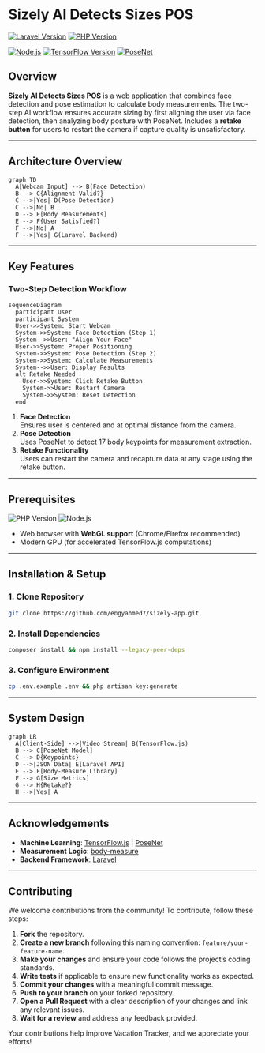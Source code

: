 # Sizely AI Detects Sizes POS 

[![Laravel Version](https://img.shields.io/badge/Laravel-10.x-%23FF2D20?logo=laravel)](https://laravel.com) [![PHP Version](https://img.shields.io/badge/PHP-8.1%2B-%23777BB4?logo=php)](https://www.php.net/)  

[![Node.js](https://img.shields.io/badge/Node.js-18.x-339933?style=for-the-badge&logo=nodedotjs&logoColor=white)](https://nodejs.org/) [![TensorFlow Version](https://img.shields.io/badge/TensorFlow-2.x-FF6F00?style=for-the-badge&logo=tensorflow&logoColor=white)](https://www.tensorflow.org/) [![PoseNet](https://img.shields.io/badge/PoseNet-000000?style=for-the-badge&logo=tensorflow&logoColor=white)](https://github.com/tensorflow/tfjs-models/tree/master/posenet)  

## Overview

**Sizely AI Detects Sizes POS** is a web application that combines face detection and pose estimation to calculate body measurements. The two-step AI workflow ensures accurate sizing by first aligning the user via face detection, then analyzing body posture with PoseNet. Includes a **retake button** for users to restart the camera if capture quality is unsatisfactory.

---

## Architecture Overview

```mermaid
graph TD
  A[Webcam Input] --> B(Face Detection)
  B --> C{Alignment Valid?}
  C -->|Yes| D(Pose Detection)
  C -->|No| B
  D --> E[Body Measurements]
  E --> F{User Satisfied?}
  F -->|No| A
  F -->|Yes| G(Laravel Backend)
```

---

## Key Features

### Two-Step Detection Workflow

```mermaid
sequenceDiagram
  participant User
  participant System
  User->>System: Start Webcam
  System->>System: Face Detection (Step 1)
  System-->>User: "Align Your Face"
  User->>System: Proper Positioning
  System->>System: Pose Detection (Step 2)
  System->>System: Calculate Measurements
  System-->>User: Display Results
  alt Retake Needed
    User->>System: Click Retake Button
    System->>User: Restart Camera
    System->>System: Reset Detection
  end
```

1. **Face Detection**  
   Ensures user is centered and at optimal distance from the camera.
2. **Pose Detection**  
   Uses PoseNet to detect 17 body keypoints for measurement extraction.
3. **Retake Functionality**  
   Users can restart the camera and recapture data at any stage using the retake button.

---

## Prerequisites

![PHP Version](https://img.shields.io/badge/PHP-%3E%3D7.3-777BB4?style=flat)
![Node.js](https://img.shields.io/badge/Node.js-%3E%3D14.x-339933?style=flat)

- Web browser with **WebGL support** (Chrome/Firefox recommended)
- Modern GPU (for accelerated TensorFlow.js computations)

---

## Installation & Setup

### 1. Clone Repository
```bash
git clone https://github.com/engyahmed7/sizely-app.git
```

### 2. Install Dependencies
```bash
composer install && npm install --legacy-peer-deps
```

### 3. Configure Environment
```bash
cp .env.example .env && php artisan key:generate
```

---

## System Design

```mermaid
graph LR
  A[Client-Side] -->|Video Stream| B(TensorFlow.js)
  B --> C[PoseNet Model]
  C --> D{Keypoints}
  D -->|JSON Data| E[Laravel API]
  E --> F[Body-Measure Library]
  F --> G[Size Metrics]
  G --> H{Retake?}
  H -->|Yes| A
```

---

## Acknowledgements

- **Machine Learning**: [TensorFlow.js](https://www.tensorflow.org/js) | [PoseNet](https://github.com/tensorflow/tfjs-models/tree/master/posenet)
- **Measurement Logic**: [body-measure](https://github.com/AI-Machine-Vision-Lab/body-measure)
- **Backend Framework**: [Laravel](https://laravel.com)

---
## Contributing
We welcome contributions from the community! To contribute, follow these steps:

1. **Fork** the repository.
2. **Create a new branch** following this naming convention: `feature/your-feature-name`.
3. **Make your changes** and ensure your code follows the project’s coding standards.
4. **Write tests** if applicable to ensure new functionality works as expected.
5. **Commit your changes** with a meaningful commit message.
6. **Push to your branch** on your forked repository.
7. **Open a Pull Request** with a clear description of your changes and link any relevant issues.
8. **Wait for a review** and address any feedback provided.

Your contributions help improve Vacation Tracker, and we appreciate your efforts!
